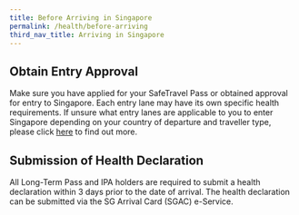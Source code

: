 ```yaml
---
title: Before Arriving in Singapore
permalink: /health/before-arriving
third_nav_title: Arriving in Singapore
---
```


## Obtain Entry Approval

Make sure you have applied for your SafeTravel Pass or obtained approval for entry to Singapore. Each entry lane may have its own specific health requirements. If unsure what entry lanes are applicable to you to enter Singapore depending on your country of departure and traveller type, please click [here](/arriving/overview) to find out more.

## Submission of Health Declaration

All Long-Term Pass and IPA holders are required to submit a health declaration within 3 days prior to the date of arrival. The health declaration can be submitted via the SG Arrival Card (SGAC) e-Service.


